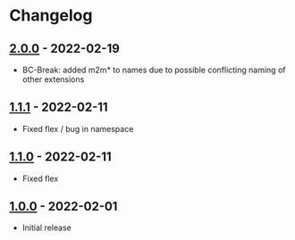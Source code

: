 # Changelog

## [2.0.0] - 2022-02-19
- BC-Break: added m2m* to names due to possible conflicting naming of other extensions 

## [1.1.1] - 2022-02-11
- Fixed flex / bug in namespace

## [1.1.0] - 2022-02-11
- Fixed flex

## [1.0.0] - 2022-02-01
- Initial release 

<!---
## [Unreleased]
### Changed
- ...
--->

[2.0.0]: https://github.com/m2mtech/twig-navigation-extension/compare/v1.1.1...v2.0.0
[1.1.1]: https://github.com/m2mtech/twig-navigation-extension/compare/v1.1.0...v1.1.1
[1.1.0]: https://github.com/m2mtech/twig-navigation-extension/compare/v1.0.0...v1.1.0
[1.0.0]: https://github.com/m2mtech/twig-navigation-extension/releases/tag/v1.0.0
<!---
[Unreleased]: https://github.com/m2mtech/twig-navigation-extension/compare/v1.0.0...HEAD
--->

